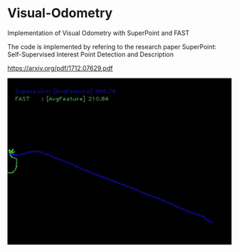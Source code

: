 # Visual-Odometry
 Implementation of Visual Odometry with SuperPoint and FAST
 
 The code is implemented by refering to the research paper SuperPoint: Self-Supervised Interest Point Detection and Description
 
 https://arxiv.org/pdf/1712.07629.pdf

![alt text](https://github.com/saranshqm/Visual-Odometry/blob/master/result.jpg?raw=true)
